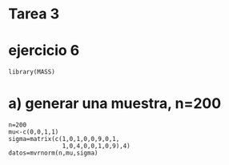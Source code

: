 # Tarea 3
# ejercicio 6

    library(MASS)
# a) generar una muestra, n=200
    n=200
    mu<-c(0,0,1,1)
    sigma=matrix(c(1,0,1,0,0,9,0,1,
                   1,0,4,0,0,1,0,9),4)
    datos=mvrnorm(n,mu,sigma)
